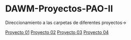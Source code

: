 # DAWM-Proyectos-PAO-II
 
Direccionamiento a las carpetas de diferentes proyectos->

[Proyecto 01](proyecto01)
[Proyecto 02](proyecto02)
[Proyecto 03](proyecto03)
[Proyecto 04](proyecto04)
